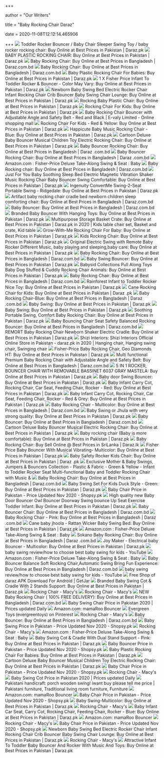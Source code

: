 +++
        
author = "Our Writers"
        
title = "Baby Rocking Chair Daraz"
        
date = 2020-11-08T12:12:14.465906
        
+++
[ ![](https://static-01.daraz.pk/p/5ddc2b2ffa5a9f2e0b151ed4cf476bd3.jpg_340x340q80.jpg_.webp)](https://static-01.daraz.pk/p/5ddc2b2ffa5a9f2e0b151ed4cf476bd3.jpg_340x340q80.jpg_.webp) Toddler Rocker Bouncer / Baby Chair Sleeper Swing Toy / baby rocker rocking  chair: Buy Online at Best Prices in Pakistan | Daraz.pk
[ ![](https://static-01.daraz.pk/p/mdc/1269539d6f22acd22036663fd5acfb5e.jpg_340x340q80.jpg_.webp)](https://static-01.daraz.pk/p/mdc/1269539d6f22acd22036663fd5acfb5e.jpg_340x340q80.jpg_.webp) BABY PLASTIC ROCKING CHAIR: Buy Online at Best Prices in Pakistan | Daraz.pk
[ ![](https://static-01.daraz.com.bd/p/db3c4d66c2868c1acdf5ad89a7534997.jpg_340x340q80.jpg_.webp)](https://static-01.daraz.com.bd/p/db3c4d66c2868c1acdf5ad89a7534997.jpg_340x340q80.jpg_.webp) Baby Rocking Chair: Buy Online at Best Prices in Bangladesh | Daraz.com.bd
[ ![](https://static-01.daraz.com.bd/p/7247363aba875b58fc3cc1d9e66a7416.jpg_340x340q80.jpg_.webp)](https://static-01.daraz.com.bd/p/7247363aba875b58fc3cc1d9e66a7416.jpg_340x340q80.jpg_.webp) Baby Rocking Chair: Buy Online at Best Prices in Bangladesh | Daraz.com.bd
[ ![](https://static-01.daraz.pk/p/2ca18c31fc871f665b90d110566c56ef.jpg_340x340q80.jpg_.webp)](https://static-01.daraz.pk/p/2ca18c31fc871f665b90d110566c56ef.jpg_340x340q80.jpg_.webp) Baby Plastic Rocking Chair For Babies: Buy Online at Best Prices in  Pakistan | Daraz.pk
[ ![](https://static-01.daraz.pk/original/ae58634a8faf1cffc8d08e0a83367db1.jpg_340x340q80.jpg_.webp)](https://static-01.daraz.pk/original/ae58634a8faf1cffc8d08e0a83367db1.jpg_340x340q80.jpg_.webp) 1 X Fisher Price Infant To Toddler Rocker & Bouncer - Color May Vary: Buy  Online at Best Prices in Pakistan | Daraz.pk
[ ![](https://static-01.daraz.pk/p/e9820510b26fa0bda41a3890daa8f3ae.jpg_340x340q80.jpg_.webp)](https://static-01.daraz.pk/p/e9820510b26fa0bda41a3890daa8f3ae.jpg_340x340q80.jpg_.webp) Newborn Baby Swing Bed Electric Rocker Chair Infant Rocking Chair Crib Bouncer  Baby Swing Chair Lounge: Buy Online at Best Prices in Pakistan | Daraz.pk
[ ![](https://static-01.daraz.pk/original/ffd07cf74f7d3f9dc10c9a73876598d6.jpg_340x340q80.jpg_.webp)](https://static-01.daraz.pk/original/ffd07cf74f7d3f9dc10c9a73876598d6.jpg_340x340q80.jpg_.webp) Rocking Baby Plastic Chair: Buy Online at Best Prices in Pakistan | Daraz.pk
[ ![](https://static-01.daraz.pk/p/beff03b79ea9dae7fd700e54d0c20c81.jpg_340x340q80.jpg_.webp)](https://static-01.daraz.pk/p/beff03b79ea9dae7fd700e54d0c20c81.jpg_340x340q80.jpg_.webp) Rocking Chair For Kids: Buy Online at Best Prices in Pakistan | Daraz.pk
[ ![](https://s3-ap-southeast-1.amazonaws.com/media.evaly.com.bd/media/images/9b79cb83b953-a8fc59e751131dba44c9dd45c70be0bajpg_340x340q80jpg_.webp)](https://s3-ap-southeast-1.amazonaws.com/media.evaly.com.bd/media/images/9b79cb83b953-a8fc59e751131dba44c9dd45c70be0bajpg_340x340q80jpg_.webp) Baby Rocking Chair Bouncer with Adjustable Angle and Safety Belt - Red and  Black | E-valy Limited - Online shopping mall
[ ![](https://static-01.daraz.pk/original/8351b2920694869b2ef4b90d3f4e78b1.jpg_340x340q80.jpg_.webp)](https://static-01.daraz.pk/original/8351b2920694869b2ef4b90d3f4e78b1.jpg_340x340q80.jpg_.webp) Rocking Chair For Kids - Red & Yellow: Buy Online at Best Prices in  Pakistan | Daraz.pk
[ ![](https://static-01.daraz.pk/p/49811ff9a1f91f0acc1456a4ba12f05e.jpg_340x340q80.jpg_.webp)](https://static-01.daraz.pk/p/49811ff9a1f91f0acc1456a4ba12f05e.jpg_340x340q80.jpg_.webp) Happicute Baby Music Rocking Chair - Blue: Buy Online at Best Prices in  Pakistan | Daraz.pk
[ ![](https://static-01.daraz.pk/p/b5cbfc66a5f407d01662600bf7846f29.jpg_340x340q80.jpg_.webp)](https://static-01.daraz.pk/p/b5cbfc66a5f407d01662600bf7846f29.jpg_340x340q80.jpg_.webp) Cartoon Deluxe Baby Bouncer Musical Children Toy Electric Rocking Chair:  Buy Online at Best Prices in Pakistan | Daraz.pk
[ ![](https://static-01.daraz.com.bd/p/ade5213c131ec5cfb85b46c5d9c6bcf9.jpg_340x340q80.jpg_.webp)](https://static-01.daraz.com.bd/p/ade5213c131ec5cfb85b46c5d9c6bcf9.jpg_340x340q80.jpg_.webp) Baby Bouncer Rocking Chair: Buy Online at Best Prices in Bangladesh | Daraz .com.bd
[ ![](https://static-01.daraz.com.bd/p/8011696c36b29870f9e6da0994a8b431.jpg_340x340q80.jpg_.webp)](https://static-01.daraz.com.bd/p/8011696c36b29870f9e6da0994a8b431.jpg_340x340q80.jpg_.webp) Baby Bouncer Rocking Chair: Buy Online at Best Prices in Bangladesh | Daraz .com.bd
[ ![](https://images-na.ssl-images-amazon.com/images/I/61s5c69b9xL._SX450_.jpg)](https://images-na.ssl-images-amazon.com/images/I/61s5c69b9xL._SX450_.jpg) Amazon.com : Fisher-Price Deluxe Take-Along Swing & Seat : Baby
[ ![](https://static-01.daraz.com.bd/p/fc766bd37407242c663718da9bac745f.jpg_340x340q80.jpg_.webp)](https://static-01.daraz.com.bd/p/fc766bd37407242c663718da9bac745f.jpg_340x340q80.jpg_.webp) Baby Rocking chair: Buy Online at Best Prices in Bangladesh | Daraz.com.bd
[ ![](https://static-01.daraz.pk/p/214485f5a35c3d5fa02a26f2073e36e1.jpg)](https://static-01.daraz.pk/p/214485f5a35c3d5fa02a26f2073e36e1.jpg) Just For You Baby Soothing Sleep Bed Electric Magnetic Vibration Shaker  Music Rocking Chair Baby Bouncer Swing Comfortable: Buy Online at Best  Prices in Pakistan | Daraz.pk
[ ![](https://static-01.daraz.pk/p/db1348eaaeb35b3332175980855e5f6c.jpg)](https://static-01.daraz.pk/p/db1348eaaeb35b3332175980855e5f6c.jpg) Ingenuity ConvertMe Swing-2-Seat Portable Swing - Ridgedale: Buy Online at  Best Prices in Pakistan | Daraz.pk
[ ![](https://static-01.daraz.com.bd/p/5420dcd0ff09ba7975ca3534803efea1.jpg_340x340q80.jpg_.webp)](https://static-01.daraz.com.bd/p/5420dcd0ff09ba7975ca3534803efea1.jpg_340x340q80.jpg_.webp) Artifact baby rocking chair cradle bed newborn children sleep comforting  chair: Buy Online at Best Prices in Bangladesh | Daraz.com.bd
[ ![](https://static-01.daraz.com.bd/p/330d791c9d1627d58ec398ad18f4fe1b.jpg_340x340q80.jpg_.webp)](https://static-01.daraz.com.bd/p/330d791c9d1627d58ec398ad18f4fe1b.jpg_340x340q80.jpg_.webp) Baby Bouncer: Buy Online at Best Prices in Bangladesh | Daraz.com.bd
[ ![](https://static-01.daraz.pk/p/9250f62149ce3a2c7a75ad81c3927b6d.jpg_340x340q80.jpg_.webp)](https://static-01.daraz.pk/p/9250f62149ce3a2c7a75ad81c3927b6d.jpg_340x340q80.jpg_.webp) Branded Baby Bouncer With Hanging Toys: Buy Online at Best Prices in  Pakistan | Daraz.pk
[ ![](https://i.pinimg.com/736x/e8/09/ab/e809ab15c7b3d5f2c101fc2d129e6ef6.jpg)](https://i.pinimg.com/736x/e8/09/ab/e809ab15c7b3d5f2c101fc2d129e6ef6.jpg) Multipurpose Storage Basket Crate: Buy Online at Best Prices in Pakistan |  Daraz.pk in 2020 | Kids table chair set, Basket and crate, Kid table
[ ![](https://static-01.daraz.pk/p/4ce4284e446292ee57d0bf3a9f0db6a1.jpg_340x340q80.jpg_.webp)](https://static-01.daraz.pk/p/4ce4284e446292ee57d0bf3a9f0db6a1.jpg_340x340q80.jpg_.webp) Grow-With-Me Rocking Chair For Baby: Buy Online at Best Prices in Pakistan  | Daraz.pk
[ ![](https://static-01.daraz.pk/original/673d163a2af0a87bff4fbeb6205ac03c.jpg)](https://static-01.daraz.pk/original/673d163a2af0a87bff4fbeb6205ac03c.jpg) Kids Rocking Chair: Buy Online at Best Prices in Pakistan | Daraz.pk
[ ![](https://static-01.daraz.pk/p/0ae8f4a6e72d8de84fdcefd226cc5cf0.jpg_340x340q80.jpg_.webp)](https://static-01.daraz.pk/p/0ae8f4a6e72d8de84fdcefd226cc5cf0.jpg_340x340q80.jpg_.webp) Original Electric Swing with Remote Baby Rocker Different Music, baby  playing and sleeping,baby care: Buy Online at Best Prices in Pakistan |  Daraz.pk
[ ![](https://static-01.daraz.com.bd/p/fad6b2503c9b1e3ccff23bd12dc210ee.jpg_340x340q80.jpg_.webp)](https://static-01.daraz.com.bd/p/fad6b2503c9b1e3ccff23bd12dc210ee.jpg_340x340q80.jpg_.webp) Baby Rocking Chair: Buy Online at Best Prices in Bangladesh | Daraz.com.bd
[ ![](https://static-01.daraz.pk/p/3e086153a8ab5a245d63240a983fa4cf.jpg_340x340q80.jpg_.webp)](https://static-01.daraz.pk/p/3e086153a8ab5a245d63240a983fa4cf.jpg_340x340q80.jpg_.webp) Baby Swing Bouncer: Buy Online at Best Prices in Pakistan | Daraz.pk
[ ![](https://static-01.daraz.pk/p/1fc27e40fde57f34afdd0f7185e78358.jpg_340x340q80.jpg_.webp)](https://static-01.daraz.pk/p/1fc27e40fde57f34afdd0f7185e78358.jpg_340x340q80.jpg_.webp) Babysid Collections Pull Along Toys Baby Dog Stuffed & Cuddly Rocking Chair  Animals: Buy Online at Best Prices in Pakistan | Daraz.pk
[ ![](https://static-01.daraz.com.bd/p/b65fb75e71b8df4e3ffbb01c0778dc0b.jpg)](https://static-01.daraz.com.bd/p/b65fb75e71b8df4e3ffbb01c0778dc0b.jpg) Baby Rocking Chair: Buy Online at Best Prices in Bangladesh | Daraz.com.bd
[ ![](https://static-01.daraz.pk/original/d17a15bab3251d32b243971c6a7e5f4c.jpg)](https://static-01.daraz.pk/original/d17a15bab3251d32b243971c6a7e5f4c.jpg) Rainforest Infant to Toddler Rocker Nice Toy: Buy Online at Best Prices in  Pakistan | Daraz.pk
[ ![](https://static-01.daraz.pk/p/2235f4987376b19ab231141944723d09.jpg)](https://static-01.daraz.pk/p/2235f4987376b19ab231141944723d09.jpg) Cane Rocking Chair for Kids: Buy Online at Best Prices in Pakistan | Daraz .pk
[ ![](https://static-01.daraz.com.bd/p/mdc/21b21b3dd0247058279b1da1d6e88aa0.jpg)](https://static-01.daraz.com.bd/p/mdc/21b21b3dd0247058279b1da1d6e88aa0.jpg) Baby Rocking Chair-Blue: Buy Online at Best Prices in Bangladesh | Daraz .com.bd
[ ![](https://static-01.daraz.pk/p/9ff3f862f015aee265a99aff7e89d015.jpg)](https://static-01.daraz.pk/p/9ff3f862f015aee265a99aff7e89d015.jpg) Baby Swing: Buy Online at Best Prices in Pakistan | Daraz.pk
[ ![](https://static-01.daraz.pk/p/118c052ec6baa62499cf3b78f5c99992.jpg_340x340q80.jpg_.webp)](https://static-01.daraz.pk/p/118c052ec6baa62499cf3b78f5c99992.jpg_340x340q80.jpg_.webp) Baby Swing: Buy Online at Best Prices in Pakistan | Daraz.pk
[ ![](https://static-01.daraz.pk/p/2bed0a8637cdd297ff4e5411b6f5b754.jpg)](https://static-01.daraz.pk/p/2bed0a8637cdd297ff4e5411b6f5b754.jpg) Soothing Portable Swing, Comfort Baby Rocking Chair: Buy Online at Best  Prices in Pakistan | Daraz.pk
[ ![](https://static-01.daraz.com.bd/p/ab1c50ff39fbaa20e2cc157ac045e0f3.jpg)](https://static-01.daraz.com.bd/p/ab1c50ff39fbaa20e2cc157ac045e0f3.jpg) Baby Bouncing Chair Seat Safety Balanced Rocking Bouncer: Buy Online at  Best Prices in Bangladesh | Daraz.com.bd
[ ![](https://static-01.daraz.pk/p/5cbe8dd2843e39c64ee620e6f50ff32b.jpg_340x340q80.jpg_.webp)](https://static-01.daraz.pk/p/5cbe8dd2843e39c64ee620e6f50ff32b.jpg_340x340q80.jpg_.webp) REMORT Baby Rocking Chair Newborn Shaker Electric Cradle: Buy Online at  Best Prices in Pakistan | Daraz.pk
[ ![](https://i.pinimg.com/736x/ce/ea/3c/ceea3cc5a2d5ae45802183a8d0a3b26f.jpg)](https://i.pinimg.com/736x/ce/ea/3c/ceea3cc5a2d5ae45802183a8d0a3b26f.jpg) Shizi Interiors: Shizi Interiors Official Online Store in Pakistan - daraz.pk  in 2020 | Hanging chair, Hanging swing chair, Swinging chair
[ ![](https://static-01.daraz.pk/p/931b7c304885e91584181507bc21b6b4.jpg_340x340q80.jpg_.webp)](https://static-01.daraz.pk/p/931b7c304885e91584181507bc21b6b4.jpg_340x340q80.jpg_.webp) Fisher-Price Baby Rocking Chair, Geo Diamonds HT: Buy Online at Best Prices  in Pakistan | Daraz.pk
[ ![](https://static-01.daraz.com.bd/p/e91be9d38d3cdacc89d49a5fceed9cda.jpg_340x340q80.jpg_.webp)](https://static-01.daraz.com.bd/p/e91be9d38d3cdacc89d49a5fceed9cda.jpg_340x340q80.jpg_.webp) Multi functional Premium Baby Rocking Chair with Adjustable Angle and  Safety Belt: Buy Online at Best Prices in Bangladesh | Daraz.com.bd
[ ![](https://static-01.daraz.pk/p/3eb013c3c14fa5be8471d715ab862a2c.jpg_340x340q80.jpg_.webp)](https://static-01.daraz.pk/p/3eb013c3c14fa5be8471d715ab862a2c.jpg_340x340q80.jpg_.webp) 5 IN 1 ROCKER, BOUNCER CHAIR WITH REMOVABLE BASSINET 6037 GRAY MASTELA: Buy  Online at Best Prices in Pakistan | Daraz.pk
[ ![](https://static-01.daraz.pk/p/b7b70d733211c8f3fcab313c7ace9b0e.jpg_340x340q80.jpg_.webp)](https://static-01.daraz.pk/p/b7b70d733211c8f3fcab313c7ace9b0e.jpg_340x340q80.jpg_.webp) Baby door Swing Bouncer: Buy Online at Best Prices in Pakistan | Daraz.pk
[ ![](https://static-01.daraz.pk/p/c4da36595e0870d93d47c98f59ec8497.jpg_340x340q80.jpg_.webp)](https://static-01.daraz.pk/p/c4da36595e0870d93d47c98f59ec8497.jpg_340x340q80.jpg_.webp) Baby Infant Carry Cot, Rocking Chair, Car Seat, Feeding Chair, Rocker -  Red: Buy Online at Best Prices in Pakistan | Daraz.pk
[ ![](https://static-01.daraz.pk/p/8a065ce4a69a68f172c2fdd1bdd1c91a.jpg_340x340q80.jpg_.webp)](https://static-01.daraz.pk/p/8a065ce4a69a68f172c2fdd1bdd1c91a.jpg_340x340q80.jpg_.webp) Baby Infant Carry Cot, Rocking Chair, Car Seat, Feeding Chair, Rocker - Red  & Grey: Buy Online at Best Prices in Pakistan | Daraz.pk
[ ![](https://static-01.daraz.com.bd/original/1c57b23b2870905101376d7f3d38f85b.jpg_340x340q80.jpg_.webp)](https://static-01.daraz.com.bd/original/1c57b23b2870905101376d7f3d38f85b.jpg_340x340q80.jpg_.webp) Baby Rocking Chair - Multicolor: Buy Online at Best Prices in Bangladesh |  Daraz.com.bd
[ ![](https://static-01.daraz.pk/p/3a68b0e1a6a9c29ccbb1087e693a413f.jpg_340x340q80.jpg_.webp)](https://static-01.daraz.pk/p/3a68b0e1a6a9c29ccbb1087e693a413f.jpg_340x340q80.jpg_.webp) Baby Swing or Jhula with very strong quality: Buy Online at Best Prices in  Pakistan | Daraz.pk
[ ![](https://static-01.daraz.com.bd/p/51fa3ab398840ceb5fa3dd3ae353fe77.jpg_340x340q80.jpg_.webp)](https://static-01.daraz.com.bd/p/51fa3ab398840ceb5fa3dd3ae353fe77.jpg_340x340q80.jpg_.webp) Baby Bouncer: Buy Online at Best Prices in Bangladesh | Daraz.com.bd
[ ![](https://static-01.daraz.pk/p/1a47874bd4bf1fdbbfa20da6a9dfd336.jpg)](https://static-01.daraz.pk/p/1a47874bd4bf1fdbbfa20da6a9dfd336.jpg) Cartoon Deluxe Baby Bouncer Musical Electric Rocking Chair: Buy Online at  Best Prices in Pakistan | Daraz.pk
[ ![](https://static-01.daraz.pk/p/bf2936876a6a777ccd27483ce5d4c3d6.jpg_340x340q80.jpg_.webp)](https://static-01.daraz.pk/p/bf2936876a6a777ccd27483ce5d4c3d6.jpg_340x340q80.jpg_.webp) Baby rocking chair (Baby is more comfortable): Buy Online at Best Prices in  Pakistan | Daraz.pk
[ ![](https://static-01.daraz.lk/p/a1bb3995e1c4f720201bbf256e936566.jpg)](https://static-01.daraz.lk/p/a1bb3995e1c4f720201bbf256e936566.jpg) Baby Rocking Chair: Buy Sell Online @ Best Prices in SriLanka | Daraz.lk
[ ![](https://static-01.daraz.pk/original/945d2909708ca9edc01d0b8fa3155a2a.jpg)](https://static-01.daraz.pk/original/945d2909708ca9edc01d0b8fa3155a2a.jpg) Fisher Price Baby Bouncer With Musical Vibrating- Multicolor: Buy Online at  Best Prices in Pakistan | Daraz.pk
[ ![](https://static-01.daraz.pk/p/bec766633042fac9dc34ace984902b24.jpg)](https://static-01.daraz.pk/p/bec766633042fac9dc34ace984902b24.jpg) Baby Safety Rocker Kids Chair: Buy Online at Best Prices in Pakistan | Daraz .pk
[ ![](https://static-01.daraz.pk/p/2cd0c9b7ef8b7c8d4b99d0abd485ca3c.jpg)](https://static-01.daraz.pk/p/2cd0c9b7ef8b7c8d4b99d0abd485ca3c.jpg) Exclusive Mother & Baby Swings, Jumpers & Bouncers Collection - Plastic &  Fabric - Green & Yellow - Infant to Toddler Rocker Seat Multi-functional  Baby and Toddler Rocking Chair with Music &
[ ![](https://static-01.daraz.com.bd/p/27c2469f95c7e2d719392c766008f6e0.jpg)](https://static-01.daraz.com.bd/p/27c2469f95c7e2d719392c766008f6e0.jpg) Baby Rocking Chair: Buy Online at Best Prices in Bangladesh | Daraz.com.bd
[ ![](https://static-01.daraz.pk/p/3229618fc4de756bcd3989418788284f.jpg)](https://static-01.daraz.pk/p/3229618fc4de756bcd3989418788284f.jpg) Baby Swing Set For Kids Duck Style - Green: Buy Online at Best Prices in  Pakistan | Daraz.pk
[ ![](https://cdn.shopsy.pk/images/daraz/a9961ebb-2b41-0ea7-559d-134071917260/48e412c6617c71b142cf2c8846ab54b10d6ed16f_masonry.jpg)](https://cdn.shopsy.pk/images/daraz/a9961ebb-2b41-0ea7-559d-134071917260/48e412c6617c71b142cf2c8846ab54b10d6ed16f_masonry.jpg) Baby Chair Price in Pakistan - Price Updated Nov 2020 - Shopsy.pk
[ ![](https://static-01.daraz.pk/p/9e4fa88d92027f5cabc98be1a400f3cf.jpg_340x340q80.jpg_.webp)](https://static-01.daraz.pk/p/9e4fa88d92027f5cabc98be1a400f3cf.jpg_340x340q80.jpg_.webp) High quality new Baby Door Bouncer Owl Bouncer Doorway Swing bounce Up Seat  Exercise Toddler Infant: Buy Online at Best Prices in Pakistan | Daraz.pk
[ ![](https://static-01.daraz.com.bd/p/ad5a9f1c324007cd5bb60287bb157538.jpg_340x340q80.jpg_.webp)](https://static-01.daraz.com.bd/p/ad5a9f1c324007cd5bb60287bb157538.jpg_340x340q80.jpg_.webp) Baby Bouncer Chair: Buy Online at Best Prices in Bangladesh | Daraz.com.bd
[ ![](https://static-01.daraz.com.bd/p/93eb68a84aaa883f3e06a0670e73d775.jpg_340x340q80.jpg_.webp)](https://static-01.daraz.com.bd/p/93eb68a84aaa883f3e06a0670e73d775.jpg_340x340q80.jpg_.webp) Baby Rocking Chair - Pink: Buy Online at Best Prices in Bangladesh | Daraz .com.bd
[ ![](https://static-01.daraz.pk/p/adaca9d849c0b331141ecfbae71485df.jpg_340x340q80.jpg_.webp)](https://static-01.daraz.pk/p/adaca9d849c0b331141ecfbae71485df.jpg_340x340q80.jpg_.webp) Cane baby jhoola - Rattan Wicker Baby Swing Bed: Buy Online at Best Prices  in Pakistan | Daraz.pk
[ ![](https://m.media-amazon.com/images/I/81My6jBqGHL._AC_SS350_.jpg)](https://m.media-amazon.com/images/I/81My6jBqGHL._AC_SS350_.jpg) Amazon.com : Fisher-Price Deluxe Take-Along Swing & Seat : Baby
[ ![](https://static-01.daraz.com.bd/p/4b6f61732de9813201087a8f8b08ab6d.jpg_340x340q80.jpg_.webp)](https://static-01.daraz.com.bd/p/4b6f61732de9813201087a8f8b08ab6d.jpg_340x340q80.jpg_.webp) Sokano Baby Rocking Chair: Buy Online at Best Prices in Bangladesh | Daraz .com.bd
[ ![](https://static-01.daraz.pk/original/6c84cfa46af7c11a56e2dd4d750bb49f.jpg)](https://static-01.daraz.pk/original/6c84cfa46af7c11a56e2dd4d750bb49f.jpg) Joy Maker - Electrical baby Bouncer - Multicolor: Buy Online at Best Prices  in Pakistan | Daraz.pk
[ ![](https://i.ytimg.com/vi/iWQ_pFsLUco/maxresdefault.jpg)](https://i.ytimg.com/vi/iWQ_pFsLUco/maxresdefault.jpg) baby swing review/how to choose best baby swing for kids - YouTube
[ ![](https://images-na.ssl-images-amazon.com/images/I/71jebAOHcuL._SX679_.jpg)](https://images-na.ssl-images-amazon.com/images/I/71jebAOHcuL._SX679_.jpg) Amazon.com : Fisher-Price Deluxe Take-Along Swing & Seat : Baby
[ ![](https://static-01.daraz.com.bd/p/c2b559a97e88cabc33519352d42303af.jpg_340x340q80.jpg_.webp)](https://static-01.daraz.com.bd/p/c2b559a97e88cabc33519352d42303af.jpg_340x340q80.jpg_.webp) Baby Bouncer Balance Soft Rocking Chair,Automatic Swing Bring Fun  Experience: Buy Online at Best Prices in Bangladesh | Daraz.com.bd
[ ![](https://i.ytimg.com/vi/iWQ_pFsLUco/hqdefault.jpg)](https://i.ytimg.com/vi/iWQ_pFsLUco/hqdefault.jpg) baby swing review/how to choose best baby swing for kids - YouTube
[ ![](https://static.getjar.com/ss/4c/975090.png)](https://static.getjar.com/ss/4c/975090.png) Free Shop of daraz APK Download For Android | GetJar
[ ![](https://static-01.daraz.pk/original/05a9ea33dd47b4c3123287aef1ca109e.jpg_340x340q80.jpg_.webp)](https://static-01.daraz.pk/original/05a9ea33dd47b4c3123287aef1ca109e.jpg_340x340q80.jpg_.webp) Branded Baby Swing Cot & Cradle With 2 Stands Support: Buy Online at Best  Prices in Pakistan | Daraz.pk
[ ![](https://slimages.macysassets.com/is/image/MCY/products/2/optimized/11809162_fpx.tif?$browse$&wid=224&fmt=jpeg)](https://slimages.macysassets.com/is/image/MCY/products/2/optimized/11809162_fpx.tif?$browse$&wid=224&fmt=jpeg) Rocking Chair - Macy's
[ ![](https://slimages.macysassets.com/is/image/MCY/products/3/optimized/14363323_fpx.tif?$browse$&wid=224&fmt=jpeg)](https://slimages.macysassets.com/is/image/MCY/products/3/optimized/14363323_fpx.tif?$browse$&wid=224&fmt=jpeg) Rocking Chair - Macy's
[ ![](https://static-01.daraz.com.bd/p/4c61ef291744a422c4f378fa26a02ed4.jpg_340x340q80.jpg_.webp)](https://static-01.daraz.com.bd/p/4c61ef291744a422c4f378fa26a02ed4.jpg_340x340q80.jpg_.webp) NEW Baby Rocking Chair ( 100% FREE DELIVERY): Buy Online at Best Prices in  Bangladesh | Daraz.com.bd
[ ![](https://static-01.daraz.pk/original/6990d52a15a68b23041eca901acff6a8.jpg)](https://static-01.daraz.pk/original/6990d52a15a68b23041eca901acff6a8.jpg) Baby Swing Chair Price in Pakistan 2020 | Prices updated Daily
[ ![](https://m.media-amazon.com/images/I/91eoGg0kk8L._AC_UY218_.jpg)](https://m.media-amazon.com/images/I/91eoGg0kk8L._AC_UY218_.jpg) Amazon.com: mamaRoo Bouncer
[ ![](https://i.pinimg.com/236x/5d/89/5b/5d895b2da6185d061d9156ea4b1523da.jpg)](https://i.pinimg.com/236x/5d/89/5b/5d895b2da6185d061d9156ea4b1523da.jpg) Evergreen Toys (evergreentoys) on Pinterest
[ ![](https://slimages.macysassets.com/is/image/MCY/products/1/optimized/17205751_fpx.tif?$browse$&wid=224&fmt=jpeg)](https://slimages.macysassets.com/is/image/MCY/products/1/optimized/17205751_fpx.tif?$browse$&wid=224&fmt=jpeg) Rocking Chair - Macy's
[ ![](https://static-01.daraz.com.bd/p/60dab15aa764263151664a676bd35228.jpg_340x340q80.jpg_.webp)](https://static-01.daraz.com.bd/p/60dab15aa764263151664a676bd35228.jpg_340x340q80.jpg_.webp) Baby Bouncer: Buy Online at Best Prices in Bangladesh | Daraz.com.bd
[ ![](https://cdn.shopsy.pk/images/daraz/2be6f633-c257-e807-86d4-d64d525ce27a/2cb33d4d4edd184ea6d302eca9013bf0dadb044d_masonry.jpg)](https://cdn.shopsy.pk/images/daraz/2be6f633-c257-e807-86d4-d64d525ce27a/2cb33d4d4edd184ea6d302eca9013bf0dadb044d_masonry.jpg) Baby Swing Price in Pakistan - Price Updated Nov 2020 - Shopsy.pk
[ ![](https://slimages.macysassets.com/is/image/MCY/products/7/optimized/17177727_fpx.tif?$browse$&wid=224&fmt=jpeg)](https://slimages.macysassets.com/is/image/MCY/products/7/optimized/17177727_fpx.tif?$browse$&wid=224&fmt=jpeg) Rocking Chair - Macy's
[ ![](https://images-na.ssl-images-amazon.com/images/I/51HA6qJaRyL._AC_UL160_SR160,160_.jpg)](https://images-na.ssl-images-amazon.com/images/I/51HA6qJaRyL._AC_UL160_SR160,160_.jpg) Amazon.com : Fisher-Price Deluxe Take-Along Swing & Seat : Baby
[ ![](https://static-01.daraz.pk/original/9cffc3e984d1db1eaf712ea2359ab562.jpg)](https://static-01.daraz.pk/original/9cffc3e984d1db1eaf712ea2359ab562.jpg) Baby Swing Cot & Cradle With Dual Stand Support - Pink: Buy Online at Best  Prices in Pakistan | Daraz.pk
[ ![](https://cdn.shopsy.pk/images/daraz/947c9a12-6e66-b8da-1b4b-9408277d8c6f/2498f216221d6b3b0cb3ce659b80f7f2e892cb91_masonry.jpg)](https://cdn.shopsy.pk/images/daraz/947c9a12-6e66-b8da-1b4b-9408277d8c6f/2498f216221d6b3b0cb3ce659b80f7f2e892cb91_masonry.jpg) Baby Bouncer Price in Pakistan - Price Updated Nov 2020 - Shopsy.pk
[ ![](https://static-01.daraz.pk/p/a914331d4758e7ab25dd02290e27ac27.jpg_340x340q80.jpg_.webp)](https://static-01.daraz.pk/p/a914331d4758e7ab25dd02290e27ac27.jpg_340x340q80.jpg_.webp) Baby Plastic Rocking Chair For Babies: Buy Online at Best Prices in  Pakistan | Daraz.pk
[ ![](https://static-01.daraz.pk/original/25e8e02b4c8ff8a912b8b5b5d77600b0.jpg)](https://static-01.daraz.pk/original/25e8e02b4c8ff8a912b8b5b5d77600b0.jpg) Cartoon Deluxe Baby Bouncer Musical Children Toy Electric Rocking Chair:  Buy Online at Best Prices in Pakistan | Daraz.pk
[ ![](https://cdn.shopsy.pk/images/daraz/1e8ae31f-1dee-b7c2-3963-aaba4a50d692/7bf120bc5c9891f47f23a4f461126dadebcba07a_masonry.jpg)](https://cdn.shopsy.pk/images/daraz/1e8ae31f-1dee-b7c2-3963-aaba4a50d692/7bf120bc5c9891f47f23a4f461126dadebcba07a_masonry.jpg) Baby Chair Price in Pakistan - Price Updated Nov 2020 - Shopsy.pk
[ ![](https://slimages.macysassets.com/is/image/MCY/products/9/optimized/11808859_fpx.tif?$browse$&wid=224&fmt=jpeg)](https://slimages.macysassets.com/is/image/MCY/products/9/optimized/11808859_fpx.tif?$browse$&wid=224&fmt=jpeg) Rocking Chair - Macy's
[ ![](https://static-01.daraz.pk/p/0312f690027b9ae607409fcbdec8dbbd.jpg)](https://static-01.daraz.pk/p/0312f690027b9ae607409fcbdec8dbbd.jpg) Baby Swing Cot Price in Pakistan 2020 | Prices updated Daily
[ ![](https://i.pinimg.com/originals/32/84/8f/32848f7709c6138981b5acdcb21331ff.jpg)](https://i.pinimg.com/originals/32/84/8f/32848f7709c6138981b5acdcb21331ff.jpg) Pakistani handicraft: porch wooden swing! iwant buy please tell me price |  Pakistani furniture, Traditional living room furniture, Furniture
[ ![](https://m.media-amazon.com/images/I/81RWq1MTIrL._AC_UY218_.jpg)](https://m.media-amazon.com/images/I/81RWq1MTIrL._AC_UY218_.jpg) Amazon.com: mamaRoo Bouncer
[ ![](https://cdn.shopsy.pk/images/daraz/5b8ac47d-82a0-3545-1bb8-d1c2017ad607/fc10e6016f56635f0d5e2676e19534831d02f8d1_masonry.jpg)](https://cdn.shopsy.pk/images/daraz/5b8ac47d-82a0-3545-1bb8-d1c2017ad607/fc10e6016f56635f0d5e2676e19534831d02f8d1_masonry.jpg) Baby Chair Price in Pakistan - Price Updated Nov 2020 - Shopsy.pk
[ ![](https://static-01.daraz.pk/original/4ff1a4d2adcfe358fb11ed24b64f6746.jpg_340x340q80.jpg_.webp)](https://static-01.daraz.pk/original/4ff1a4d2adcfe358fb11ed24b64f6746.jpg_340x340q80.jpg_.webp) Baby Swing-Multicolor: Buy Online at Best Prices in Pakistan | Daraz.pk
[ ![](https://slimages.macysassets.com/is/image/MCY/products/1/optimized/17205921_fpx.tif?$browse$&wid=224&fmt=jpeg)](https://slimages.macysassets.com/is/image/MCY/products/1/optimized/17205921_fpx.tif?$browse$&wid=224&fmt=jpeg) Rocking Chair - Macy's
[ ![](https://static-01.daraz.pk/p/441061c1f508661f96ceb50b35ef4d6a.jpg)](https://static-01.daraz.pk/p/441061c1f508661f96ceb50b35ef4d6a.jpg) Baby Infant Car Seat, Carry Cot, Rocking Chair, Feeding Chair, Rocker -  Blue: Buy Online at Best Prices in Pakistan | Daraz.pk
[ ![](https://m.media-amazon.com/images/I/41-on0QyjCL._SS400_.jpg)](https://m.media-amazon.com/images/I/41-on0QyjCL._SS400_.jpg) Amazon.com: mamaRoo Bouncer
[ ![](https://slimages.macysassets.com/is/image/MCY/products/8/optimized/11808748_fpx.tif?$browse$&wid=224&fmt=jpeg)](https://slimages.macysassets.com/is/image/MCY/products/8/optimized/11808748_fpx.tif?$browse$&wid=224&fmt=jpeg) Rocking Chair - Macy's
[ ![](https://cdn.shopsy.pk/images/daraz/f993bc41-99e1-124a-0b0e-4ddad1ae3173/260b5b5f1788578e0e064417b6d168248095add7_masonry.jpg)](https://cdn.shopsy.pk/images/daraz/f993bc41-99e1-124a-0b0e-4ddad1ae3173/260b5b5f1788578e0e064417b6d168248095add7_masonry.jpg) Baby Chair Price in Pakistan - Price Updated Nov 2020 - Shopsy.pk
[ ![](https://static-01.daraz.pk/p/dcf2c0e903e98856a753ea1e7face263.jpg_200x200q80.jpg_.webp)](https://static-01.daraz.pk/p/dcf2c0e903e98856a753ea1e7face263.jpg_200x200q80.jpg_.webp) Newborn Baby Swing Bed Electric Rocker Chair Infant Rocking Chair Crib Bouncer  Baby Swing Chair Lounge: Buy Online at Best Prices in Pakistan | Daraz.pk
[ ![](https://slimages.macysassets.com/is/image/MCY/products/4/optimized/17178164_fpx.tif?$browse$&wid=224&fmt=jpeg)](https://slimages.macysassets.com/is/image/MCY/products/4/optimized/17178164_fpx.tif?$browse$&wid=224&fmt=jpeg) Rocking Chair - Macy's
[ ![](https://static-01.daraz.pk/p/e911bc6d7d8404cc52bec9cbd9d77a8c.jpg_340x340q80.jpg_.webp)](https://static-01.daraz.pk/p/e911bc6d7d8404cc52bec9cbd9d77a8c.jpg_340x340q80.jpg_.webp) Attractive Infant To Toddler Baby Bouncer And Rocker With Music And Toys:  Buy Online at Best Prices in Pakistan | Daraz.pk
